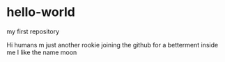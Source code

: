# hello-world
my first repository

Hi humans
m just another rookie joining the github for a betterment inside me
I like the name moon
